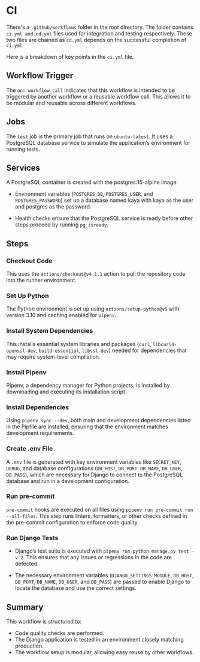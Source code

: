 # CI

There's a `.github/workflows` folder in the root directory. The folder contains `ci.yml and cd.yml` files used for integration and testing respectively.
These two files are chained as `cd.yml` depends on the successful completion of `ci.yml`

Here is a breakdown of key points in the `ci.yml` file.

## Workflow Trigger

The `on: workflow_call` indicates that this workflow is intended to be triggered by another workflow or a reusable workflow call. This allows it to be modular and reusable across different workflows.

## Jobs

The `test` job is the primary job that runs on `ubuntu-latest`. It uses a PostgreSQL database service to simulate the application’s environment for running tests.

## Services

A PostgreSQL container is created with the postgres:15-alpine image:

- Environment variables (`POSTGRES_DB`, `POSTGRES_USER`, and `POSTGRES_PASSWORD`) set up a database named kaya with kaya as the user and postgres as the password.

- Health checks ensure that the PostgreSQL service is ready before other steps proceed by running `pg_isready`.

## Steps

### Checkout Code

This uses the `actions/checkout@v4.1.1` action to pull the repository code into the runner environment.

### Set Up Python

The Python environment is set up using `actions/setup-python@v5` with version 3.10 and caching enabled for `pipenv`.

### Install System Dependencies

This installs essential system libraries and packages (`curl`, `libcurl4-openssl-dev`, `build-essential`, `libssl-dev`) needed for dependencies that may require system-level compilation.

### Install Pipenv

Pipenv, a dependency manager for Python projects, is installed by downloading and executing its installation script.

### Install Dependencies

Using `pipenv sync --dev`, both main and development dependencies listed in the Pipfile are installed, ensuring that the environment matches development requirements.

### Create .env File

A `.env` file is generated with key environment variables like `SECRET_KEY`, `DEBUG`, and database configurations (`DB_HOST`, `DB_PORT`, `DB_NAME`, `DB_USER`, `DB_PASS`), which are necessary for Django to connect to the PostgreSQL database and run in a development configuration.

### Run pre-commit

`pre-commit` hooks are executed on all files using `pipenv run pre-commit run --all-files`. This step runs linters, formatters, or other checks defined in the pre-commit configuration to enforce code quality.

### Run Django Tests

- Django’s test suite is executed with `pipenv run python manage.py test -v 2`. This ensures that any issues or regressions in the code are detected.

- The necessary environment variables (`DJANGO_SETTINGS_MODULE`, `DB_HOST`, `DB_PORT`, `DB_NAME`, `DB_USER`, and `DB_PASS`) are passed to enable Django to locate the database and use the correct settings.


## Summary

This workflow is structured to:

- Code quality checks are performed.
- The Django application is tested in an environment closely matching production.
- The workflow setup is modular, allowing easy reuse by other workflows.
